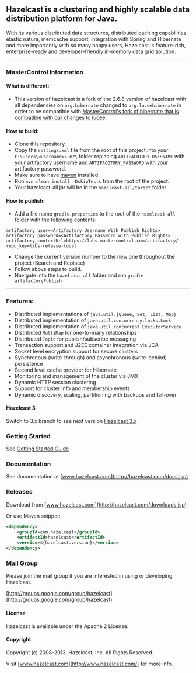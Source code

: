 ## Hazelcast is a clustering and highly scalable data distribution platform for Java.

With its various distributed data structures, distributed caching capabilities, elastic nature, memcache support,
integration with Spring and Hibernate and more importantly with so many happy users, Hazelcast is feature-rich,
enterprise-ready and developer-friendly in-memory data grid solution.

---

### MasterControl Information

#### What is different:
- This version of hazelcast is a fork of the 2.6.8 version of hazelcast with all dependencies on `org.hibernate` changed to `org.luceehibernate`
in order to be compatible with [MasterControl's fork of hibernate that is compatible with our changes to lucee](https://github.com/MasterControlInc/hibernate-orm).

#### How to build:
- Clone this repository.
- Copy the `settings.xml` file from the root of this project into your `C:\Users\<username>\.m2\` folder replacing `ARTIFACOTORY_USERNAME` with your artifactory username and `ARTIFACOTORY_PASSWORD` with your artifactory password.
- Make sure to have [maven](https://maven.apache.org/install.html) installed.
- Run `mvn clean install -DskipTests` from the root of the project.
- Your hazelcast-all jar will be in the `hazelcast-all/target` folder


#### How to publish:
- Add a file name `gradle.properties` to the root of the `hazelcast-all` folder with the following contents:
```
artifactory_user=<Artifactory Username With Publish Rights>
artifactory_password=<Artifactory Password with Publish Rights>
artifactory_contextUrl=https://labs.mastercontrol.com/artifactory/
repo_key=libs-release-local   
```
- Change the current version number to the new one throughout the project (Search and Replace)
- Follow above steps to build.
- Navigate into the `hazelcast-all` folder and run `gradle artifactoryPublish`

---



### Features:

* Distributed implementations of `java.util.{Queue, Set, List, Map}`
* Distributed implementation of `java.util.concurrency.locks.Lock`
* Distributed implementation of `java.util.concurrent.ExecutorService`
* Distributed `MultiMap` for one-to-many relationships
* Distributed `Topic` for publish/subscribe messaging
* Transaction support and J2EE container integration via JCA
* Socket level encryption support for secure clusters
* Synchronous (write-through) and asynchronous (write-behind) persistence
* Second level cache provider for Hibernate
* Monitoring and management of the cluster via JMX
* Dynamic HTTP session clustering
* Support for cluster info and membership events
* Dynamic discovery, scaling, partitioning with backups and fail-over

#### Hazelcast 3
Switch to 3.x branch to see next version [Hazelcast 3.x](https://github.com/hazelcast/hazelcast/tree/master)

### Getting Started

See [Getting Started Guide](http://hazelcast.com/docs/latest/manual/single_html/#GettingStarted)

### Documentation

See documentation at [www.hazelcast.com](http://hazelcast.com/docs.jsp)

### Releases

Download from [www.hazelcast.com](http://hazelcast.com/downloads.jsp)

Or use Maven snippet:
````xml
<dependency>
    <groupId>com.hazelcast</groupId>
    <artifactId>hazelcast</artifactId>
    <version>${hazelcast.version}</version>
</dependency>
````

### Mail Group

Please join the mail group if you are interested in using or developing Hazelcast.

[http://groups.google.com/group/hazelcast](http://groups.google.com/group/hazelcast)

#### License

Hazelcast is available under the Apache 2 License.

#### Copyright

Copyright (c) 2008-2013, Hazelcast, Inc. All Rights Reserved.

Visit [www.hazelcast.com](http://www.hazelcast.com/) for more info.
